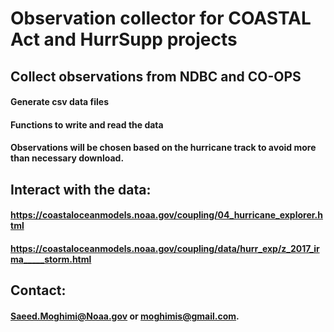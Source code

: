 # Observation collector for COASTAL Act and HurrSupp projects

## Collect observations from NDBC and CO-OPS
#### Generate csv data files
#### Functions to write and read the data
#### Observations will be chosen based on the hurricane track to avoid more than necessary  download.

## Interact with the data:
#### https://coastaloceanmodels.noaa.gov/coupling/04_hurricane_explorer.html
#### https://coastaloceanmodels.noaa.gov/coupling/data/hurr_exp/z_2017_irma_____storm.html




## Contact:
#### Saeed.Moghimi@Noaa.gov or moghimis@gmail.com.
